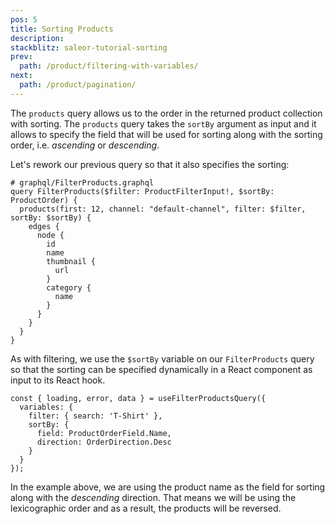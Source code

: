 ```yaml
---
pos: 5
title: Sorting Products
description: 
stackblitz: saleor-tutorial-sorting
prev:
  path: /product/filtering-with-variables/
next:
  path: /product/pagination/
---
```


The `products` query allows us to the order in the returned product collection with sorting. The `products` query takes the `sortBy` argument as input and it allows to specify the field that will be used for sorting along with the sorting order, i.e. *ascending* or *descending*.

Let's rework our previous query so that it also specifies the sorting:

```graphql{2,3}
# graphql/FilterProducts.graphql
query FilterProducts($filter: ProductFilterInput!, $sortBy: ProductOrder) {
  products(first: 12, channel: "default-channel", filter: $filter, sortBy: $sortBy) {
    edges {
      node {
        id
        name
        thumbnail {
          url
        }
        category {
          name
        }
      }
    }
  }
}
```

As with filtering, we use the `$sortBy` variable on our `FilterProducts` query so that the sorting can be specified dynamically in a React component as input to its React hook.

```js{4-7}
const { loading, error, data } = useFilterProductsQuery({
  variables: {
    filter: { search: 'T-Shirt' },
    sortBy: {
      field: ProductOrderField.Name,
      direction: OrderDirection.Desc
    }
  }
});
```

In the example above, we are using the product name as the field for sorting along with the *descending* direction. That means we will be using the lexicographic order and as a result, the products will be reversed.